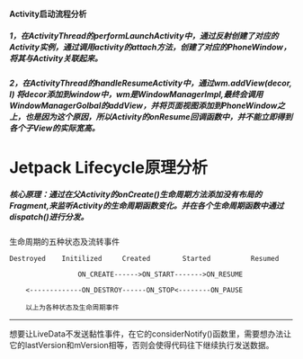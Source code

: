 #### Activity启动流程分析

##### 1，在ActivityThread的performLaunchActivity中，通过反射创建了对应的Activity实例，通过调用activity的attach方法，创建了对应的PhoneWindow，将其与Activity关联起来。
##### 2，在ActivityThread的handleResumeActivity中，通过wm.addView(decor, l) 将decor添加到window中，wm是WindowManagerImpl,最终会调用WindowManagerGolbal的addView，并将页面视图添加到PhoneWindow之上，也是因为这个原因，所以Activity的onResume回调函数中，并不能立即得到各个子View的实际宽高。




# Jetpack Lifecycle原理分析

##### 核心原理：通过在父Activity的onCreate()生命周期方法添加没有布局的Fragment,来监听Activity的生命周期函数变化。并在各个生命周期函数中通过dispatch()进行分发。

生命周期的五种状态及流转事件
	
	Destroyed    Initilized     Created        Started          Resumed
	
	                 ON_CREATE------>ON_START------->ON_RESUME
	                 
		<-------------ON_DESTROY------ON_STOP<--------ON_PAUSE
		
		以上为各种状态及生命周期事件
		
---
想要让LiveData不发送黏性事件，在它的considerNotify()函数里，需要想办法让它的lastVersion和mVersion相等，否则会使得代码往下继续执行发送数据。








